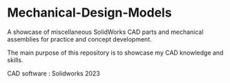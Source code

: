 # Mechanical-Design-Models
A showcase of miscellaneous SolidWorks CAD parts and mechanical assemblies for practice and concept development.

The main purpose of this repository is to showcase my CAD knowledge and skills.

CAD software : Solidworks 2023
